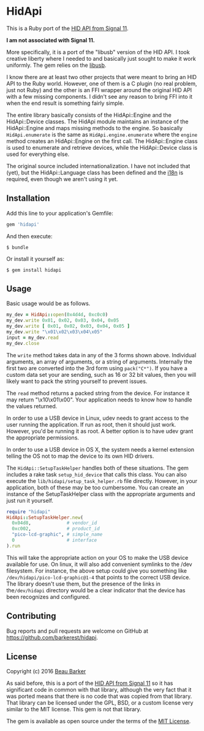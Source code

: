 # HidApi

This is a Ruby port of the [HID API from Signal 11](http://www.signal11.us/oss/hidapi).
  
__I am not associated with Signal 11.__

More specifically, it is a 
port of the "libusb" version of the HID API.  I took creative liberty where I needed to and basically just sought to 
make it work uniformly.  The gem relies on the [libusb](https://rubygems.org/gems/libusb).

 
I know there are at least two other projects that were meant to bring an HID API to the Ruby world.  However, one of
them is a C plugin (no real problem, just not Ruby) and the other is an FFI wrapper around the original HID API with
a few missing components.  I didn't see any reason to bring FFI into it when the end result is something fairly simple.

The entire library basically consists of the HidApi::Engine and the HidApi::Device classes.  The HidApi module maintains
an instance of the HidApi::Engine and maps missing methods to the engine.  So basically `HidApi.enumerate` is the same
as `HidApi.engine.enumerate` where the `engine` method creates an HidApi::Engine on the first call.  The HidApi::Engine
class is used to enumerate and retrieve devices, while the HidApi::Device class is used for everything else.

The original source included internationalization.  I have not included that (yet), but the HidApi::Language class has
been defined and the [i18n](https://rubygems.org/gems/i18n) is required, even though we aren't using it yet.


## Installation

Add this line to your application's Gemfile:

```ruby
gem 'hidapi'
```

And then execute:

    $ bundle

Or install it yourself as:

    $ gem install hidapi


## Usage

Basic usage would be as follows.
```ruby
my_dev = HidApi::open(0x4d4d, 0xc0c0)
my_dev.write 0x01, 0x02, 0x03, 0x04, 0x05
my_dev.write [ 0x01, 0x02, 0x03, 0x04, 0x05 ]
my_dev.write "\x01\x02\x03\x04\x05"
input = my_dev.read
my_dev.close
```

The `write` method takes data in any of the 3 forms shown above. Individual arguments, an array of arguments, or a string of arguments.
Internally the first two are converted into the 3rd form using `pack("C*")`.  If you have a custom data set your are sending,
such as 16 or 32 bit values, then you will likely want to pack the string yourself to prevent issues.

The `read` method returns a packed string from the device.  For instance it may return "\x10\x01\x00".  Your application
needs to know how to handle the values returned.

In order to use a USB device in Linux, udev needs to grant access to the user running the application.  If run as root, 
then it should just work.  However, you'd be running it as root.  A better option is to have udev grant the appropriate permissions.

In order to use a USB device in OS X, the system needs a kernel extension telling the OS not to map the device to its own
HID drivers.

The `HidApi::SetupTaskHelper` handles both of these situations.  The gem includes a rake task `setup_hid_device` that 
calls this class.  You can also execute the `lib/hidapi/setup_task_helper.rb` file directly.  However, in your application,
both of these may be too cumbersome.  You can create an instance of the SetupTaskHelper class with the appropriate arguments
and just run it yourself.

```ruby
require "hidapi"
HidApi::SetupTaskHelper.new(
  0x04d8,             # vendor_id
  0xc002,             # product_id
  "pico-lcd-graphic", # simple_name
  0                   # interface
).run
```

This will take the appropriate action on your OS to make the USB device available for use.  On linux, it will also add
convenient symlinks to the /dev filesystem.  For instance, the above setup could give you something like `/dev/hidapi/pico-lcd-graphic@1-4`
that points to the correct USB device.  The library doesn't use them, but the presence of the links in the`/dev/hidapi`
directory would be a clear indicator that the device has been recognizes and configured.


## Contributing

Bug reports and pull requests are welcome on GitHub at https://github.com/barkerest/hidapi.


## License

Copyright (c) 2016 [Beau Barker](mailto:beau@barkerest.com)

As said before, this is a port of the [HID API from Signal 11](http://www.signal11.us/oss/hidapi) so it has significant
code in common with that library, although the very fact that it was ported means that there is no code that was copied
from that library.  That library can be licensed under the GPL, BSD, or a custom license very similar to the MIT license.
This gem is not that library.

The gem is available as open source under the terms of the [MIT License](http://opensource.org/licenses/MIT).

